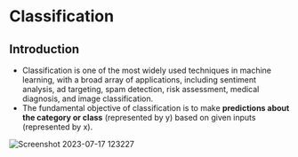 
# Classification
## Introduction
- Classification is one of the most widely used techniques in machine learning, with a broad array of applications, including sentiment analysis, ad targeting, spam detection, risk assessment, medical diagnosis, and image classification.
- The fundamental objective of classification is to make **predictions about the category or class**  (represented by y) based on given inputs (represented by x).
  
![Screenshot 2023-07-17 123227](https://github.com/Mitra-Pidaparti/Classification/assets/110911635/1a48fe45-e370-44cd-a8b9-84f307798611)
